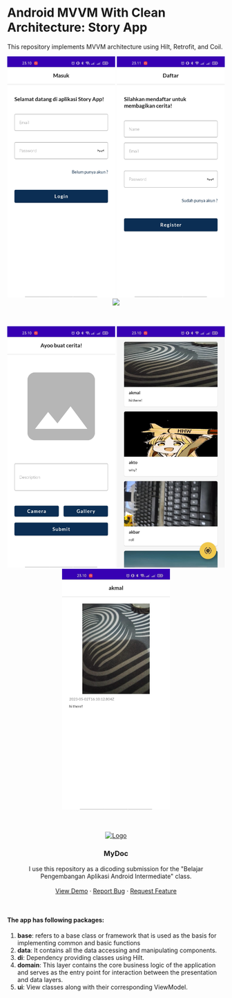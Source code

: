 # Android MVVM With Clean Architecture: Story App
This repository implements MVVM architecture using Hilt, Retrofit, and Coil.
<p align="center">
  <img src="assets/Login.jpeg" width="250">
  <img src="assets/Register.jpeg" width="250">
  <img src="assets/anim.gif" width="250">
</p>
<br>
<p align="center">
  <img src="assets/CreateStory.jpeg" width="250">
  <img src="assets/ListStory.jpeg" width="250">
  <img src="assets/Detail.jpeg" width="250">
</p>
<br>
<br>
<div align="center">
  <a href="https://github.com/codernewbie04/MyDoc">
    <img src="android/app/src/main/res/drawable/mydoc_logo.png" alt="Logo" width="150" height="150">
  </a>

  <h3 align="center">MyDoc</h3>

  <p align="center">
    I use this repository as a dicoding submission for the "Belajar Pengembangan Aplikasi Android Intermediate" class. 
    <br />
    <br />
    <a href="#">View Demo</a>
    ·
    <a href="https://github.com/codernewbie04/Story-App/issues">Report Bug</a>
    ·
    <a href="https://github.com/codernewbie04/Story-App/issues">Request Feature</a>
  </p>
</div>
<br />

#### The app has following packages:
1. **base**: refers to a base class or framework that is used as the basis for implementing common and basic functions
2. **data**: It contains all the data accessing and manipulating components.
3. **di**: Dependency providing classes using Hilt.
4. **domain**: This layer contains the core business logic of the application and serves as the entry point for interaction between the presentation and data layers.
5. **ui**: View classes along with their corresponding ViewModel.

